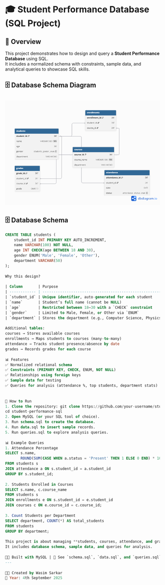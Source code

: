 # 🎓 Student Performance Database (SQL Project)

## 📌 Overview
This project demonstrates how to design and query a **Student Performance Database** using SQL.  
It includes a normalized schema with constraints, sample data, and analytical queries to showcase SQL skills.  

## 🗄 Database Schema Diagram
![ER Diagram](https://raw.githubusercontent.com/sarkarwasim1991/student-performance/main/Schema.png)
---

## 🗄 Database Schema

```sql
CREATE TABLE students (
    student_id INT PRIMARY KEY AUTO_INCREMENT,
    name VARCHAR(100) NOT NULL,
    age INT CHECK(age BETWEEN 18 AND 30),
    gender ENUM('Male', 'Female', 'Other'),
    department VARCHAR(50)
);

Why this design?

| Column       | Purpose                                                 |
| ------------ | ------------------------------------------------------- |
| `student_id` | Unique identifier, auto-generated for each student      |
| `name`       | Student’s full name (cannot be NULL)                    |
| `age`        | Restricted between 18–30 with a `CHECK` constraint      |
| `gender`     | Limited to Male, Female, or Other via `ENUM`            |
| `department` | Stores the department (e.g., Computer Science, Physics) |

Additional tables:
courses → Stores available courses
enrollments → Maps students to courses (many-to-many)
attendance → Tracks student presence/absence by date
grades → Records grades for each course

📊 Features
✅ Normalized relational schema
✅ Constraints (PRIMARY KEY, CHECK, ENUM, NOT NULL)
✅ Relationships using foreign keys
✅ Sample data for testing
✅ Queries for analysis (attendance %, top students, department stats)


🚀 How to Run
1. Clone the repository: git clone https://github.com/your-username/student-performance-sql.git
cd student-performance-sql
2. Open MySQL (or your SQL tool of choice).
3. Run schema.sql to create the database.
4. Run data.sql to insert sample records.
5. Run queries.sql to explore analysis queries.

📊 Example Queries
1. Attendance Percentage
SELECT s.name,
       ROUND(SUM(CASE WHEN a.status = 'Present' THEN 1 ELSE 0 END) * 100.0 / COUNT(*), 2) AS attendance_percentage
FROM students s
JOIN attendance a ON s.student_id = a.student_id
GROUP BY s.student_id;

2. Students Enrolled in Courses
SELECT s.name, c.course_name
FROM students s
JOIN enrollments e ON s.student_id = e.student_id
JOIN courses c ON e.course_id = c.course_id;

3. Count Students per Department
SELECT department, COUNT(*) AS total_students
FROM students
GROUP BY department;

This project is about managing **students, courses, attendance, and grades** using SQL.  
It includes database schema, sample data, and queries for analysis.  

👨‍💻 Built with MySQL | 📂 See `schema.sql`, `data.sql`, and `queries.sql` for details.
---

👨‍💻 Created by Wasim Sarkar
📅 Year: 4th September 2025

